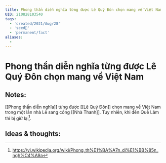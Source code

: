 ```yaml
---
title: Phong thần diễn nghĩa từng được Lê Quý Đôn chọn mang về Việt Nam
UID: 210828103540
tags:
  - 'created/2021/Aug/28'
  - 'seed🥜'
  - 'permanent/fact'
aliases:
  - 
---
```

# Phong thần diễn nghĩa từng được Lê Quý Đôn chọn mang về Việt Nam

## Notes:
[[Phong thần diễn nghĩa]] từng được [[Lê Quý Đôn]] chọn mang về Việt Nam trong một lần nhà Lê sang cống [[Nhà Thanh]]. Tuy nhiên, khi đến Quế Lâm thì bị giữ lại[^1].

## Ideas & thoughts:
[^1]: https://vi.wikipedia.org/wiki/Phong_th%E1%BA%A7n_di%E1%BB%85n_ngh%C4%A9a